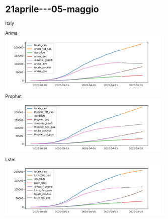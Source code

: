# 21aprile---05-maggio
Italy

Arima
![arima](/arima.png)

Prophet
![prophet](/prophet.png)

Lstm
![lstm](/lstm.png)
